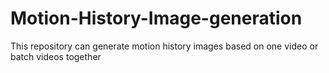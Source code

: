 # Motion-History-Image-generation
This repository can generate motion history images based on one video or batch videos together
